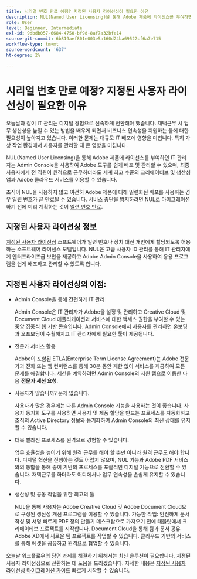 ```yaml
---
title: 시리얼 번호 만료 예정? 지정된 사용자 라이선싱이 필요한 이유
description: NUL(Named User Licensing)을 통해 Adobe 제품에 라이선스를 부여하면 IT 관리자는 Admin Console을 사용하여 Adobe 도구를 쉽게 배포 및 관리할 수 있으며, 최종 사용자에게 전 직원이 원격지에 있더라도 세계 최고 수준의 크리에이티브 및 생산성 앱과 Adobe 클라우드 서비스를 이용할 수 있습니다
role: User
level: Beginner, Intermediate
exl-id: 9dbdb057-6684-4750-bf9d-8af7a32bfe14
source-git-commit: 6b819aef801e003e5a160d24ba69522cf6a7e715
workflow-type: tm+mt
source-wordcount: '637'
ht-degree: 2%

---
```


# 시리얼 번호 만료 예정? 지정된 사용자 라이선싱이 필요한 이유

오늘날과 같이 IT 관리는 디지털 경험으로 신속하게 전환해야 했습니다. 재택근무 시 업무 생산성을 높일 수 있는 방법을 배우게 되면서 비즈니스 연속성을 지원하는 툴에 대한 필요성이 높아지고 있습니다. 이러한 문제는 대규모 IT 배포에 영향을 미칩니다. 특히 가상 작업 환경에서 사용자를 관리할 때 큰 영향을 미칩니다.

NUL(Named User Licensing)을 통해 Adobe 제품에 라이선스를 부여하면 IT 관리자는 Admin Console을 사용하여 Adobe 도구를 쉽게 배포 및 관리할 수 있으며, 최종 사용자에게 전 직원이 원격으로 근무하더라도 세계 최고 수준의 크리에이티브 및 생산성 앱과 Adobe 클라우드 서비스를 이용할 수 있습니다.

조직이 NUL을 사용하지 않고 여전히 Adobe 제품에 대해 일련화된 배포를 사용하는 경우 일련 번호가 곧 만료될 수 있습니다. 서비스 중단을 방지하려면 NUL로 마이그레이션하기 전에 미리 계획하는 것이 [일련 번호 만료](https://blogs.adobe.com/deployment/understanding-serialnumberexpiration).

## 지정된 사용자 라이선싱 정보

[지정된 사용자 라이선싱](https://helpx.adobe.com/enterprise/using/licensing.html) 소프트웨어가 일련 번호나 장치 대신 개인에게 할당되도록 허용하는 소프트웨어 라이센스 모델입니다. NUL은 고급 사용자 ID 관리를 통해 IT 관리자에게 엔터프라이즈급 보안을 제공하고 Adobe Admin Console을 사용하여 응용 프로그램을 쉽게 배포하고 관리할 수 있도록 합니다.

## 지정된 사용자 라이선싱의 이점:

* Admin Console을 통해 간편하게 IT 관리

   Admin Console은 IT 관리자가 Adobe을 설정 및 관리하고 Creative Cloud 및 Document Cloud 애플리케이션과 서비스에 대한 액세스 권한을 부여할 수 있는 중앙 집중식 웹 기반 콘솔입니다. Admin Console에서 사용자를 관리하면 온보딩과 오프보딩이 수월해지고 IT 관리자에게 필요한 툴이 제공됩니다.

* 전문가 서비스 활용

   Adobe이 포함된 ETLA(Enterprise Term License Agreement)는 Adobe 전문가과 전화 또는 웹 컨퍼런스를 통해 30분 동안 제한 없이 서비스를 제공하여 모든 문제를 해결합니다. 세션을 예약하려면 Admin Console의 지원 탭으로 이동한 다음 **전문가 세션 요청**.

* 사용자가 많습니까? 문제 없습니다.

   사용자가 많은 경우에는 다른 Admin Console 기능을 사용하는 것이 좋습니다. 사용자 동기화 도구를 사용하면 사용자 및 제품 할당을 만드는 프로세스를 자동화하고 조직의 Active Directory 정보와 동기화하여 Admin Console의 최신 상태를 유지할 수 있습니다.

* 더욱 빨라진 프로세스를 원격으로 경험할 수 있습니다.

   업무 효율성을 높이기 위해 원격 근무를 해야 할 뿐만 아니라 원격 근무도 해야 합니다. 디지털 혁신을 진행하는 것도 어렵지 않으며, NUL 기능과 Adobe PDF 서비스와의 통합을 통해 종이 기반의 프로세스를 포괄적인 디지털 기능으로 전환할 수 있습니다. 재택근무를 하더라도 어디에서나 업무 연속성을 손쉽게 유지할 수 있습니다.

* 생산성 및 공동 작업을 위한 최고의 툴

   NUL을 통해 사용자는 Adobe Creative Cloud 및 Adobe Document Cloud으로 구성된 생산성 개선 프로그램을 이용할 수 있습니다. 가능한 작업: 안전하게 문서 작성 및 서명 빠르게 PDF 정의 만들기 데스크탑으로 가져오기 전에 태블릿에서 크리에이티브 프로젝트를 시작합니다. Document Cloud을 통해 팀과 문서 공유 Adobe XD에서 새로운 팀 프로젝트를 작업할 수 있습니다. 클라우드 기반의 서비스를 통해 에셋을 공유하고 원격으로 협업할 수 있습니다.

오늘날 워크플로우의 당면 과제를 해결하기 위해서는 최신 솔루션이 필요합니다. 지정된 사용자 라이선싱으로 전환하는 데 도움을 드리겠습니다. 자세한 내용은 [지정된 사용자 라이선싱 마이그레이션 가이드](https://offers.adobe.com/content/dam/offer-manager/en/na/marketing/CCE/Adobe_Named_User_Licensing_Migration_Guide.pdf) 빠르게 시작할 수 있습니다.
